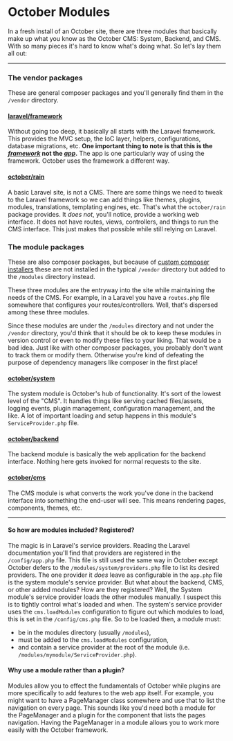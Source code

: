# October Modules

In a fresh install of an October site, there are three modules that basically make up what you know as the October CMS: System, Backend, and CMS. With so many pieces it's hard to know what's doing what. So let's lay them all out:

---

### The vendor packages

These are general composer packages and you'll generally find them in the `/vendor` directory.

#### [laravel/framework](https://github.com/laravel/framework) 

Without going too deep, it basically all starts with the Laravel framework. This provides the MVC setup, the IoC layer, helpers, configurations, database migrations, etc. **One important thing to note is that this is the [_framework_](https://github.com/laravel/framework) not the [_app_](https://github.com/laravel/laravel).** The app is one particularly way of using the framework. October uses the framework a different way. 


#### [october/rain](https://github.com/octobercms/library)

A basic Laravel site, is not a CMS. There are some things we need to tweak to the Laravel framework so we can add things like themes, plugins, modules, translations, templating engines, etc. That's what the `october/rain` package provides. It _does not_, you'll notice, provide a working web interface. It does not have routes, views, controllers, and things to run the CMS interface. This just makes that possible while still relying on Laravel. 


### The module packages

These are also composer packages, but because of [custom composer installers](composer_installer.md) these are not installed in the typical `/vendor` directory but added to the `/modules` directory instead. 

These three modules are the entryway into the site while maintaining the needs of the CMS. For example, in a Laravel you have a `routes.php` file somewhere that configures your routes/controllers. Well, that's dispersed among these three modules. 

Since these modules are under the `/modules` directory and not under the `/vendor` directory, you'd think that it should be ok to keep these modules in version control or even to modify these files to your liking. That would be a bad idea. Just like with other composer packages, you probably don't want to track them or modify them. Otherwise you're kind of defeating the purpose of dependency managers like composer in the first place!

#### [october/system](https://github.com/octoberrain/system)

The system module is October's hub of functionality. It's sort of the lowest level of the "CMS". It handles things like serving cached files/assets, logging events, plugin management, configuration management, and the like. A lot of important loading and setup happens in this module's `ServiceProvider.php` file.


#### [october/backend](https://github.com/octoberrain/backend)

The backend module is basically the web application for the backend interface. Nothing here gets invoked for normal requests to the site.


#### [october/cms](https://github.com/octoberrain/cms)

The CMS module is what converts the work you've done in the backend interface into something the end-user will see. This means rendering pages, components, themes, etc. 

---

#### So how are modules included? Registered?

The magic is in Laravel's service providers. Reading the Laravel documentation you'll find that providers are registered in the `/config/app.php` file. This file is still used the same way in October except October defers to the `/modules/system/providers.php` file to list its desired providers. The one provider it _does_ leave as configurable in the `app.php` file is the system module's service provider. But what about the backend, CMS, or other added modules? How are they registered? Well, the System module's service provider loads the other modules manually. I suspect this is to tightly control what's loaded and when. The system's service provider uses the  `cms.loadModules` configuration to figure out which modules to load, this is set in the `/config/cms.php` file. So to be loaded then, a module must:

* be in the modules directory (usually `/modules`), 
* must be added to the `cms.loadModules` configuration,
* and contain a service provider at the root of the module (i.e. `/modules/mymodule/ServiceProvider.php`). 

#### Why use a module rather than a plugin?

Modules allow you to effect the fundamentals of October while plugins are more specifically to add features to the web app itself. For example, you might want to have a PageManager class somewhere and use that to list the navigation on every page. This sounds like you'd need both a module for the PageManager and a plugin for the component that lists the pages navigation. Having the PageManager in a module allows you to work more easily with the October framework. 